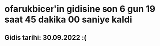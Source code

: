 # ofarukbicer'in gidisine son 6 gun 19 saat 45 dakika 00 saniye kaldi

## Gidis tarihi: 30.09.2022 :(